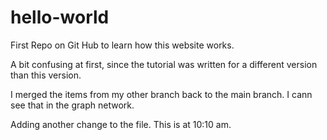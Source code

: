 # hello-world
First Repo on Git Hub to learn how this website works.

A bit confusing at first, since the tutorial was written for a different version than this version.

I merged the items from my other branch back to the main branch.  I cann see that in the graph network.

Adding another change to the file. This is at 10:10 am.
